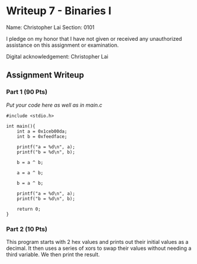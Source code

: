 # Writeup 7 - Binaries I

Name: Christopher Lai
Section: 0101

I pledge on my honor that I have not given or received any unauthorized
assistance on this assignment or examination.

Digital acknowledgement: Christopher Lai

## Assignment Writeup

### Part 1 (90 Pts)

*Put your code here as well as in main.c*
```
#include <stdio.h>

int main(){
    int a = 0x1ceb00da;
    int b = 0xfeedface;

    printf("a = %d\n", a);
    printf("b = %d\n", b);

    b = a ^ b;

    a = a ^ b;

    b = a ^ b;

    printf("a = %d\n", a);
    printf("b = %d\n", b);

    return 0;
}

```

### Part 2 (10 Pts)

This program starts with 2 hex values and prints out their initial values as a decimal.  It then uses a series of xors to swap their values without needing a third variable.  We then print the result.
